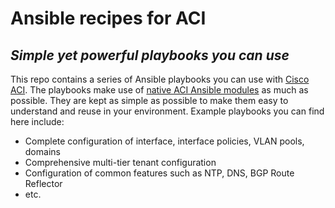 # Ansible recipes for ACI
## _Simple yet powerful playbooks you can use_

This repo contains a series of Ansible playbooks you can use with [Cisco ACI](https://www.cisco.com/c/en/us/solutions/data-center-virtualization/application-centric-infrastructure/index.html).
The playbooks make use of [native ACI Ansible modules](https://docs.ansible.com/ansible/latest/collections/cisco/aci/index.html#plugin-index) as much as possible.
They are kept as simple as possible to make them easy to understand and reuse in your environment.
Example playbooks you can find here include:

- Complete configuration of interface, interface policies, VLAN pools, domains
- Comprehensive multi-tier tenant configuration
- Configuration of common features such as NTP, DNS, BGP Route Reflector
- etc.
